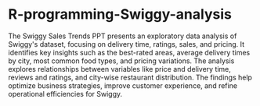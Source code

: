 # R-programming-Swiggy-analysis
The Swiggy Sales Trends PPT presents an exploratory data analysis of Swiggy's dataset, focusing on delivery time, ratings, sales, and pricing. It identifies key insights such as the best-rated areas, average delivery times by city, most common food types, and pricing variations. The analysis explores relationships between variables like price and delivery time, reviews and ratings, and city-wise restaurant distribution. The findings help optimize business strategies, improve customer experience, and refine operational efficiencies for Swiggy.
